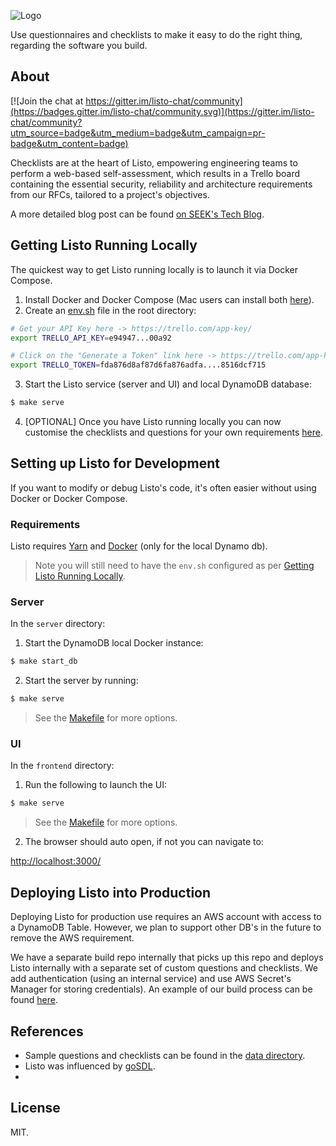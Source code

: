 ![Logo](logo.png)


Use questionnaires and checklists to make it easy to do the right thing, regarding the software you build.

## About

[![Join the chat at https://gitter.im/listo-chat/community](https://badges.gitter.im/listo-chat/community.svg)](https://gitter.im/listo-chat/community?utm_source=badge&utm_medium=badge&utm_campaign=pr-badge&utm_content=badge)

Checklists are at the heart of Listo, empowering engineering teams to perform a web-based self-assessment, which results in a Trello board containing the essential security, reliability and architecture requirements from our RFCs, tailored to a project's objectives. 

A more detailed blog post can be found [on SEEK's Tech Blog](https://medium.com/seek-blog/listo-failing-safely-with-checklists-and-rfc-s-d14b6fa34b2f).

## Getting Listo Running Locally

The quickest way to get Listo running locally is to launch it via Docker Compose.

1. Install Docker and Docker Compose (Mac users can install both [here](https://docs.docker.com/docker-for-mac/install/)).
2. Create an [env.sh](examples/TEMPLATE_env.sh) file in the root directory:

  ```bash
  # Get your API Key here -> https://trello.com/app-key/
  export TRELLO_API_KEY=e94947...00a92

  # Click on the "Generate a Token" link here -> https://trello.com/app-key/.
  export TRELLO_TOKEN=fda876d8af87d6fa876adfa....8516dcf715
  ```

3. Start the Listo service (server and UI) and local DynamoDB database:

  ```bash
  $ make serve
  ```
4. [OPTIONAL] Once you have Listo running locally you can now customise the checklists and questions for your own requirements [here](data/).


## Setting up Listo for Development

If you want to modify or debug Listo's code, it's often easier without using Docker or Docker Compose. 

### Requirements

Listo requires [Yarn](https://yarnpkg.com/) and [Docker](https://www.docker.com/) (only for the local Dynamo db).

> Note you will still need to have the `env.sh` configured as per [Getting Listo Running Locally](#getting-listo-running-locally).

### Server
In the `server` directory:

1. Start the DynamoDB local Docker instance:

  ```bash
  $ make start_db
  ```

2. Start the server by running:

  ```bash
  $ make serve
  ```

> See the [Makefile](./server/Makefile) for more options.

### UI

In the `frontend` directory:

1. Run the following to launch the UI:

```bash
$ make serve
```

> See the [Makefile](./frontend/Makefile) for more options.

2. The browser should auto open, if not you can navigate to:

  [http://localhost:3000/](http://localhost:3000/)


## Deploying Listo into Production

Deploying Listo for production use requires an AWS account with access to a DynamoDB Table. However, we plan to support other DB's in the future to remove the AWS requirement.

We have a separate build repo internally that picks up this repo and deploys Listo internally with a separate set of custom questions and checklists. We add authentication (using an internal service) and use AWS Secret's Manager for storing credentials). An example of our build process can be found [here](examples/deploy).

## References

+ Sample questions and checklists can be found in the [data directory](data/).
+ Listo was influenced by [goSDL](https://github.com/slackhq/goSDL).
+ 

## License

MIT.
